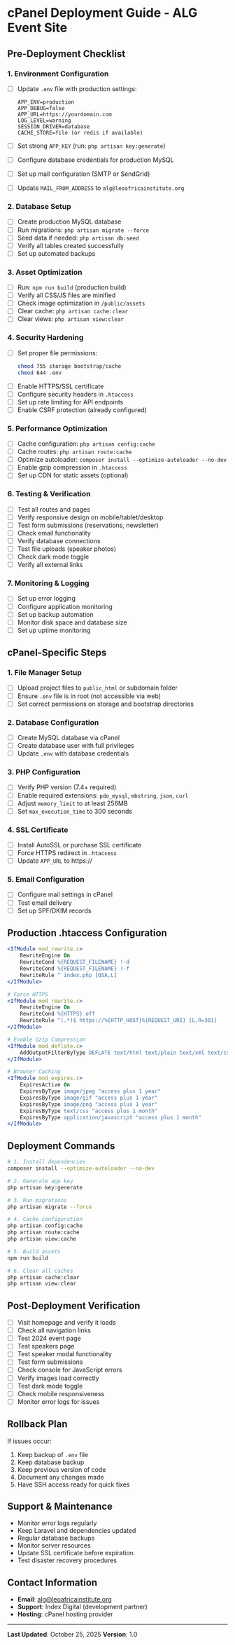 # cPanel Deployment Guide - ALG Event Site

## Pre-Deployment Checklist

### 1. Environment Configuration
- [ ] Update `.env` file with production settings:
  ```
  APP_ENV=production
  APP_DEBUG=false
  APP_URL=https://yourdomain.com
  LOG_LEVEL=warning
  SESSION_DRIVER=database
  CACHE_STORE=file (or redis if available)
  ```

- [ ] Set strong `APP_KEY` (run: `php artisan key:generate`)
- [ ] Configure database credentials for production MySQL
- [ ] Set up mail configuration (SMTP or SendGrid)
- [ ] Update `MAIL_FROM_ADDRESS` to `alg@leoafricainstitute.org`

### 2. Database Setup
- [ ] Create production MySQL database
- [ ] Run migrations: `php artisan migrate --force`
- [ ] Seed data if needed: `php artisan db:seed`
- [ ] Verify all tables created successfully
- [ ] Set up automated backups

### 3. Asset Optimization
- [ ] Run: `npm run build` (production build)
- [ ] Verify all CSS/JS files are minified
- [ ] Check image optimization in `/public/assets`
- [ ] Clear cache: `php artisan cache:clear`
- [ ] Clear views: `php artisan view:clear`

### 4. Security Hardening
- [ ] Set proper file permissions:
  ```bash
  chmod 755 storage bootstrap/cache
  chmod 644 .env
  ```
- [ ] Enable HTTPS/SSL certificate
- [ ] Configure security headers in `.htaccess`
- [ ] Set up rate limiting for API endpoints
- [ ] Enable CSRF protection (already configured)

### 5. Performance Optimization
- [ ] Cache configuration: `php artisan config:cache`
- [ ] Cache routes: `php artisan route:cache`
- [ ] Optimize autoloader: `composer install --optimize-autoloader --no-dev`
- [ ] Enable gzip compression in `.htaccess`
- [ ] Set up CDN for static assets (optional)

### 6. Testing & Verification
- [ ] Test all routes and pages
- [ ] Verify responsive design on mobile/tablet/desktop
- [ ] Test form submissions (reservations, newsletter)
- [ ] Check email functionality
- [ ] Verify database connections
- [ ] Test file uploads (speaker photos)
- [ ] Check dark mode toggle
- [ ] Verify all external links

### 7. Monitoring & Logging
- [ ] Set up error logging
- [ ] Configure application monitoring
- [ ] Set up backup automation
- [ ] Monitor disk space and database size
- [ ] Set up uptime monitoring

## cPanel-Specific Steps

### 1. File Manager Setup
- [ ] Upload project files to `public_html` or subdomain folder
- [ ] Ensure `.env` file is in root (not accessible via web)
- [ ] Set correct permissions on storage and bootstrap directories

### 2. Database Configuration
- [ ] Create MySQL database via cPanel
- [ ] Create database user with full privileges
- [ ] Update `.env` with database credentials

### 3. PHP Configuration
- [ ] Verify PHP version (7.4+ required)
- [ ] Enable required extensions: `pdo_mysql`, `mbstring`, `json`, `curl`
- [ ] Adjust `memory_limit` to at least 256MB
- [ ] Set `max_execution_time` to 300 seconds

### 4. SSL Certificate
- [ ] Install AutoSSL or purchase SSL certificate
- [ ] Force HTTPS redirect in `.htaccess`
- [ ] Update `APP_URL` to https://

### 5. Email Configuration
- [ ] Configure mail settings in cPanel
- [ ] Test email delivery
- [ ] Set up SPF/DKIM records

## Production .htaccess Configuration

```apache
<IfModule mod_rewrite.c>
    RewriteEngine On
    RewriteCond %{REQUEST_FILENAME} !-d
    RewriteCond %{REQUEST_FILENAME} !-f
    RewriteRule ^ index.php [QSA,L]
</IfModule>

# Force HTTPS
<IfModule mod_rewrite.c>
    RewriteEngine On
    RewriteCond %{HTTPS} off
    RewriteRule ^(.*)$ https://%{HTTP_HOST}%{REQUEST_URI} [L,R=301]
</IfModule>

# Enable Gzip Compression
<IfModule mod_deflate.c>
    AddOutputFilterByType DEFLATE text/html text/plain text/xml text/css text/javascript application/javascript
</IfModule>

# Browser Caching
<IfModule mod_expires.c>
    ExpiresActive On
    ExpiresByType image/jpeg "access plus 1 year"
    ExpiresByType image/gif "access plus 1 year"
    ExpiresByType image/png "access plus 1 year"
    ExpiresByType text/css "access plus 1 month"
    ExpiresByType application/javascript "access plus 1 month"
</IfModule>
```

## Deployment Commands

```bash
# 1. Install dependencies
composer install --optimize-autoloader --no-dev

# 2. Generate app key
php artisan key:generate

# 3. Run migrations
php artisan migrate --force

# 4. Cache configuration
php artisan config:cache
php artisan route:cache
php artisan view:cache

# 5. Build assets
npm run build

# 6. Clear all caches
php artisan cache:clear
php artisan view:clear
```

## Post-Deployment Verification

- [ ] Visit homepage and verify it loads
- [ ] Check all navigation links
- [ ] Test 2024 event page
- [ ] Test speakers page
- [ ] Test speaker modal functionality
- [ ] Test form submissions
- [ ] Check console for JavaScript errors
- [ ] Verify images load correctly
- [ ] Test dark mode toggle
- [ ] Check mobile responsiveness
- [ ] Monitor error logs for issues

## Rollback Plan

If issues occur:
1. Keep backup of `.env` file
2. Keep database backup
3. Keep previous version of code
4. Document any changes made
5. Have SSH access ready for quick fixes

## Support & Maintenance

- Monitor error logs regularly
- Keep Laravel and dependencies updated
- Regular database backups
- Monitor server resources
- Update SSL certificate before expiration
- Test disaster recovery procedures

## Contact Information

- **Email**: alg@leoafricainstitute.org
- **Support**: Index Digital (development partner)
- **Hosting**: cPanel hosting provider

---

**Last Updated**: October 25, 2025
**Version**: 1.0
